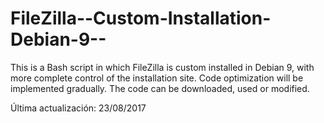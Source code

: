 # FileZilla--Custom-Installation-Debian-9--
This is a Bash script in which FileZilla is custom installed in Debian 9, with more complete control of the installation site. Code optimization will be implemented gradually. The code can be downloaded, used or modified.

Última actualización: 23/08/2017
